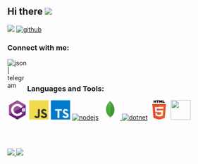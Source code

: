 <h2>Hi there <img src="https://media.giphy.com/media/hvRJCLFzcasrR4ia7z/giphy.gif" width="25px"></h2>

![](https://komarev.com/ghpvc/?username=litolax)
<a href="https://github.com/itgoyo">
        <img alt="github"
            src="https://img.shields.io/github/stars/itgoyo?affiliations=OWNER&color=%23ffe411&label=github%20stars&logo=github&logoColor=%23fffFF&style=flat" />
</a>

### Connect with me:

[<img align="left" alt="json | telegram" width="45px" src="https://upload.wikimedia.org/wikipedia/commons/thumb/e/ef/Telegram_X_2019_Logo.svg/512px-Telegram_X_2019_Logo.svg.png" />][telegram]

<br />
<br />

### Languages and Tools:

<a href="https://www.w3schools.com/cs/" target="_blank"> <img src="https://raw.githubusercontent.com/devicons/devicon/master/icons/csharp/csharp-original.svg" alt="csharp" width="45" height="45"/></a>
<a href="https://developer.mozilla.org/en-US/docs/Web/JavaScript" target="_blank"> <img src="https://raw.githubusercontent.com/devicons/devicon/master/icons/javascript/javascript-original.svg" alt="javascript" width="45" height="45"/></a>
<a href="https://www.typescriptlang.org/" target="_blank"> <img src="https://raw.githubusercontent.com/devicons/devicon/master/icons/typescript/typescript-original.svg" alt="typescript" width="45" height="45"/></a>
<a href="https://nodejs.org" target="_blank"> <img src="https://cdn.jsdelivr.net/gh/devicons/devicon/icons/nodejs/nodejs-original.svg" alt="nodejs" width="45" height="45"/></a>
<a href="https://www.mongodb.com/"> <img src="https://github.com/devicons/devicon/blob/master/icons/mongodb/mongodb-original.svg" width="45" height="45">
<a href="https://dotnet.microsoft.com/" target="_blank"> <img src="https://cdn.jsdelivr.net/gh/devicons/devicon/icons/dot-net/dot-net-plain.svg" alt="dotnet" width="45" height="45"/></a> 
<a href="https://www.w3.org/html/" target="_blank"> <img src="https://raw.githubusercontent.com/devicons/devicon/master/icons/html5/html5-original-wordmark.svg" alt="html5" width="45" height="45"/></a>
<a href="https://about.gitlab.com/"> <img src="https://cdn.jsdelivr.net/gh/devicons/devicon/icons/gitlab/gitlab-original.svg" width="45" height="45">

<br />
<br />

<!-- GitHub Stats -->  
<p>  
<!-- GitHub Stats -->  
<img height="180em" src="https://github-readme-stats.vercel.app/api?username=litolax&include_all_commits=true&show_icons=true&hide_border=true&count_private=true&theme=darcula" />
<!-- Most Used Languages -->  
<img height="180em" src="https://github-readme-stats.vercel.app/api/top-langs/?username=litolax&include_all_commits=true&count_private=true&show_icons=true&hide_border=true&layout=compact&hide=lua&langs_count=8&theme=darcula"/>  
</p>  

[telegram]: https://t.me/litolax
